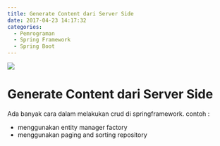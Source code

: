 ```yaml
---
title: Generate Content dari Server Side
date: 2017-04-23 14:17:32
categories:
  - Pemrograman
  - Spring Framework
  - Spring Boot
---
```

![](/images/springboot.jpg)
# Generate Content dari Server Side #

Ada banyak cara dalam melakukan crud di springframework. contoh :
- menggunakan entity manager factory
- menggunakan paging and sorting repository

